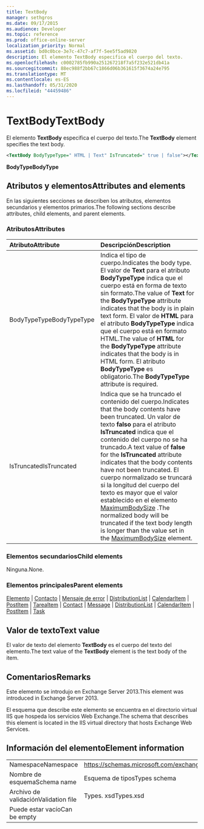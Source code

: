 ```yaml
---
title: TextBody
manager: sethgros
ms.date: 09/17/2015
ms.audience: Developer
ms.topic: reference
ms.prod: office-online-server
localization_priority: Normal
ms.assetid: bd0c0bce-3e7c-47c7-af7f-5ee5f5ad9820
description: El elemento TextBody especifica el cuerpo del texto.
ms.openlocfilehash: c0002785fb990a251267218f7a5f232e521db41a
ms.sourcegitcommit: 88ec988f2bb67c1866d06b361615f3674a24e795
ms.translationtype: MT
ms.contentlocale: es-ES
ms.lasthandoff: 05/31/2020
ms.locfileid: "44459486"
---
```

# <a name="textbody"></a><span data-ttu-id="a9786-103">TextBody</span><span class="sxs-lookup"><span data-stu-id="a9786-103">TextBody</span></span>

<span data-ttu-id="a9786-104">El elemento **TextBody** especifica el cuerpo del texto.</span><span class="sxs-lookup"><span data-stu-id="a9786-104">The **TextBody** element specifies the text body.</span></span> 
  
```XML
<TextBody BodyTypeType=" HTML | Text" IsTruncated=" true | false"></TextBody>
```

 <span data-ttu-id="a9786-105">**BodyType**</span><span class="sxs-lookup"><span data-stu-id="a9786-105">**BodyType**</span></span>
## <a name="attributes-and-elements"></a><span data-ttu-id="a9786-106">Atributos y elementos</span><span class="sxs-lookup"><span data-stu-id="a9786-106">Attributes and elements</span></span>

<span data-ttu-id="a9786-107">En las siguientes secciones se describen los atributos, elementos secundarios y elementos primarios.</span><span class="sxs-lookup"><span data-stu-id="a9786-107">The following sections describe attributes, child elements, and parent elements.</span></span>
  
### <a name="attributes"></a><span data-ttu-id="a9786-108">Atributos</span><span class="sxs-lookup"><span data-stu-id="a9786-108">Attributes</span></span>

|<span data-ttu-id="a9786-109">**Atributo**</span><span class="sxs-lookup"><span data-stu-id="a9786-109">**Attribute**</span></span>|<span data-ttu-id="a9786-110">**Descripción**</span><span class="sxs-lookup"><span data-stu-id="a9786-110">**Description**</span></span>|
|:-----|:-----|
|<span data-ttu-id="a9786-111">BodyTypeType</span><span class="sxs-lookup"><span data-stu-id="a9786-111">BodyTypeType</span></span>  <br/> |<span data-ttu-id="a9786-112">Indica el tipo de cuerpo.</span><span class="sxs-lookup"><span data-stu-id="a9786-112">Indicates the body type.</span></span> <span data-ttu-id="a9786-113">El valor de **Text** para el atributo **BodyTypeType** indica que el cuerpo está en forma de texto sin formato.</span><span class="sxs-lookup"><span data-stu-id="a9786-113">The value of **Text** for the **BodyTypeType** attribute indicates that the body is in plain text form.</span></span> <span data-ttu-id="a9786-114">El valor de **HTML** para el atributo **BodyTypeType** indica que el cuerpo está en formato HTML.</span><span class="sxs-lookup"><span data-stu-id="a9786-114">The value of **HTML** for the **BodyTypeType** attribute indicates that the body is in HTML form.</span></span> <span data-ttu-id="a9786-115">El atributo **BodyTypeType** es obligatorio.</span><span class="sxs-lookup"><span data-stu-id="a9786-115">The **BodyTypeType** attribute is required.</span></span>  <br/> |
|<span data-ttu-id="a9786-116">IsTruncated</span><span class="sxs-lookup"><span data-stu-id="a9786-116">IsTruncated</span></span>  <br/> |<span data-ttu-id="a9786-117">Indica que se ha truncado el contenido del cuerpo.</span><span class="sxs-lookup"><span data-stu-id="a9786-117">Indicates that the body contents have been truncated.</span></span> <span data-ttu-id="a9786-118">Un valor de texto **falso** para el atributo **IsTruncated** indica que el contenido del cuerpo no se ha truncado.</span><span class="sxs-lookup"><span data-stu-id="a9786-118">A text value of **false** for the **IsTruncated** attribute indicates that the body contents have not been truncated.</span></span> <span data-ttu-id="a9786-119">El cuerpo normalizado se truncará si la longitud del cuerpo del texto es mayor que el valor establecido en el elemento [MaximumBodySize](maximumbodysize.md) .</span><span class="sxs-lookup"><span data-stu-id="a9786-119">The normalized body will be truncated if the text body length is longer than the value set in the [MaximumBodySize](maximumbodysize.md) element.</span></span>  <br/> |
   
### <a name="child-elements"></a><span data-ttu-id="a9786-120">Elementos secundarios</span><span class="sxs-lookup"><span data-stu-id="a9786-120">Child elements</span></span>

<span data-ttu-id="a9786-121">Ninguna.</span><span class="sxs-lookup"><span data-stu-id="a9786-121">None.</span></span>
  
### <a name="parent-elements"></a><span data-ttu-id="a9786-122">Elementos principales</span><span class="sxs-lookup"><span data-stu-id="a9786-122">Parent elements</span></span>

<span data-ttu-id="a9786-123">[Elemento](item.md)  |  [Contacto](contact.md)  |  [Mensaje de error](message-ex15websvcsotherref.md)  |  [DistributionList](distributionlist.md)  |  [CalendarItem](calendaritem.md)  |  [PostItem](postitem.md)  |  [Tarea](task.md)</span><span class="sxs-lookup"><span data-stu-id="a9786-123">[Item](item.md) | [Contact](contact.md) | [Message](message-ex15websvcsotherref.md) | [DistributionList](distributionlist.md) | [CalendarItem](calendaritem.md) | [PostItem](postitem.md) | [Task](task.md)</span></span>
  
## <a name="text-value"></a><span data-ttu-id="a9786-124">Valor de texto</span><span class="sxs-lookup"><span data-stu-id="a9786-124">Text value</span></span>

<span data-ttu-id="a9786-125">El valor de texto del elemento **TextBody** es el cuerpo del texto del elemento.</span><span class="sxs-lookup"><span data-stu-id="a9786-125">The text value of the **TextBody** element is the text body of the item.</span></span> 
  
## <a name="remarks"></a><span data-ttu-id="a9786-126">Comentarios</span><span class="sxs-lookup"><span data-stu-id="a9786-126">Remarks</span></span>

<span data-ttu-id="a9786-127">Este elemento se introdujo en Exchange Server 2013.</span><span class="sxs-lookup"><span data-stu-id="a9786-127">This element was introduced in Exchange Server 2013.</span></span>
  
<span data-ttu-id="a9786-128">El esquema que describe este elemento se encuentra en el directorio virtual IIS que hospeda los servicios Web Exchange.</span><span class="sxs-lookup"><span data-stu-id="a9786-128">The schema that describes this element is located in the IIS virtual directory that hosts Exchange Web Services.</span></span>
  
## <a name="element-information"></a><span data-ttu-id="a9786-129">Información del elemento</span><span class="sxs-lookup"><span data-stu-id="a9786-129">Element information</span></span>

|||
|:-----|:-----|
|<span data-ttu-id="a9786-130">Namespace</span><span class="sxs-lookup"><span data-stu-id="a9786-130">Namespace</span></span>  <br/> |https://schemas.microsoft.com/exchange/services/2006/types  <br/> |
|<span data-ttu-id="a9786-131">Nombre de esquema</span><span class="sxs-lookup"><span data-stu-id="a9786-131">Schema name</span></span>  <br/> |<span data-ttu-id="a9786-132">Esquema de tipos</span><span class="sxs-lookup"><span data-stu-id="a9786-132">Types schema</span></span>  <br/> |
|<span data-ttu-id="a9786-133">Archivo de validación</span><span class="sxs-lookup"><span data-stu-id="a9786-133">Validation file</span></span>  <br/> |<span data-ttu-id="a9786-134">Types. xsd</span><span class="sxs-lookup"><span data-stu-id="a9786-134">Types.xsd</span></span>  <br/> |
|<span data-ttu-id="a9786-135">Puede estar vacío</span><span class="sxs-lookup"><span data-stu-id="a9786-135">Can be empty</span></span>  <br/> ||
   

